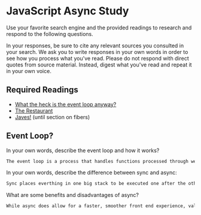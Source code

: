 # JavaScript Async Study

Use your favorite search engine and the provided readings to research and
respond to the following questions.

In your responses, be sure to cite any relevant sources you consulted in your
search. We ask you to write responses in your own words in order to see how you
process what you've read. Please do not respond with direct quotes from source
material. Instead, digest what you've read and repeat it in your own voice.

## Required Readings

-   [What the heck is the event loop anyway?](https://www.youtube.com/watch?v=8aGhZQkoFbQ)
-   [The Restaurant](https://www.codeschool.com/blog/2014/10/30/understanding-node-js/)
-   [Javes!](https://www.discovermeteor.com/blog/understanding-sync-async-javascript-node/) (until section on fibers)

## Event Loop?

In your own words, describe the event loop and how it works?

```md
The event loop is a process that handles functions processed through web apis to prevent web page slowdown on the front end.
```

In your own words, describe the difference between sync and async:

```md
Sync places everthing in one big stack to be executed one after the others. Async allows the offloading of certain tasks to other services to prevent the stack from being blocked.
```

What are some benefits and disadvantages of async?

```md
While async does allow for a faster, smoother front end experience, values returned from async functions will not always be accesible right away making them harder to work with. Aditionally, the event que can get congested just as the stack can so it is important to think about how much data is offloaded.
```
